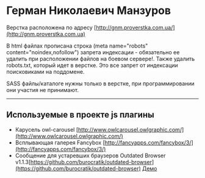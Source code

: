 Герман Николаевич Манзуров
================ 

Верстка расположена по адресу [http://gnm.proverstka.com.ua/](http://gnm.proverstka.com.ua)

В html файлах прописана строка (meta name="robots" content="noindex,nofollow") запрета индексации - обязательно ее удалить при расположении файлов на боевом сервере!. Также удалить robots.txt, который идет в верстке. Это все запрет от индексации поисковиками на поддомене.

SASS файлы/каталоге нужны только в верстке, при программировании они участия не принимают.

---------------------------------------------------------

__Используемые в проекте js плагины__
---------------------------------------------------------
* Карусель owl-carousel [http://www.owlcarousel.owlgraphic.com/](http://www.owlcarousel.owlgraphic.com/)
* Всплывающая галерея Fancybox [http://fancyapps.com/fancybox/3/](http://fancyapps.com/fancybox/3/)
* Сообщение для устаревших браузеров Outdated Browser v1.1.3[https://github.com/burocratik/outdated-browser](https://github.com/burocratik/outdated-browser) [Демо](http://outdatedbrowser.com/ru)